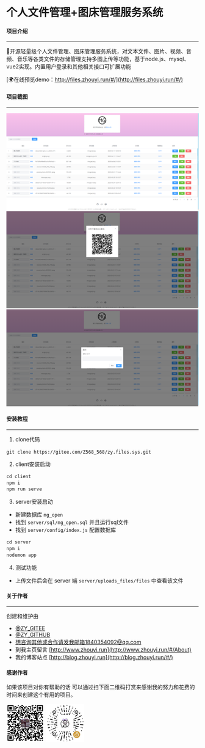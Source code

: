 # 个人文件管理+图床管理服务系统

#### 项目介绍

---
🎉开源轻量级个人文件管理、图床管理服务系统，对文本文件、图片、视频、音频、音乐等各类文件的存储管理支持多图上传等功能，基于node.js、mysql、vue2实现。内置用户登录和其他相关接口可扩展功能

[🌍在线预览demo：http://files.zhouyi.run/#/](http://files.zhouyi.run/#/)

#### 项目截图

---
![img.png](doc/img.png)
![img.png](doc/share.png)
![img.png](doc/kl.png)
#### 安装教程

---
1.  clone代码
    
`git clone https://gitee.com/Z568_568/zy.files.sys.git`

2.  client安装启动

```js
cd client
npm i
npm run serve
```

3.  server安装启动
 - 新建数据库 `mg_open`
 - 找到 `server/sql/mg_open.sql` 并且运行sql文件
 - 找到 `server/config/index.js` 配置数据库
```js
cd server
npm i
nodemon app
```
4. 测试功能

 - 上传文件后会在 server 端  `server/uploads_files/files` 中查看该文件

#### 关于作者

---
创建和维护由
- [@ZY_GITEE](https://gitee.com/Z568_568)
- [@ZY_GITHUB](https://github.com/ZHYI-source)
- 想咨询其他或合作请发我邮箱1840354092@qq.com
- 到我主页留言 [http://www.zhouyi.run](http://www.zhouyi.run/#/About)
- 我的博客站点 [http://blog.zhouyi.run](http://blog.zhouyi.run/#/)

#### 感谢作者
如果该项目对你有帮助的话 可以通过扫下面二维码打赏来感谢我的努力和花费的时间来创建这个有用的项目。

<div>
   <img src="doc/zfb.jpg" width="100"> 
   <img src="doc/vx.jpg" width="100"> 
</div>
